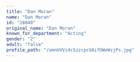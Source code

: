 ```yaml
---
title: "Dan Moran"
name: "Dan Moran"
id: "28040"
original_name: "Dan Moran"
known_for_department: "Acting"
gender: "2"
adult: "false"
profile_path: "/amnUVVi4cSzzcpcVAifUWeWzjPs.jpg"
---
```

